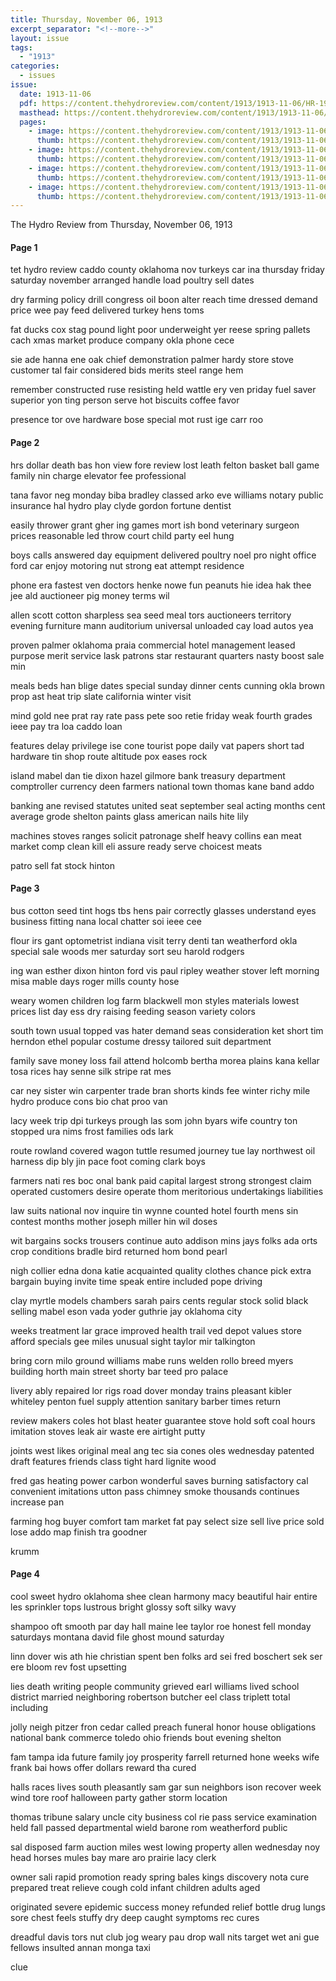```yaml
---
title: Thursday, November 06, 1913
excerpt_separator: "<!--more-->"
layout: issue
tags:
  - "1913"
categories:
  - issues
issue:
  date: 1913-11-06
  pdf: https://content.thehydroreview.com/content/1913/1913-11-06/HR-1913-11-06.pdf
  masthead: https://content.thehydroreview.com/content/1913/1913-11-06/masthead/HR-1913-11-06.jpg
  pages:
    - image: https://content.thehydroreview.com/content/1913/1913-11-06/medium/HR-1913-11-06-01.jpg
      thumb: https://content.thehydroreview.com/content/1913/1913-11-06/thumbnails/HR-1913-11-06-01.jpg
    - image: https://content.thehydroreview.com/content/1913/1913-11-06/medium/HR-1913-11-06-02.jpg
      thumb: https://content.thehydroreview.com/content/1913/1913-11-06/thumbnails/HR-1913-11-06-02.jpg
    - image: https://content.thehydroreview.com/content/1913/1913-11-06/medium/HR-1913-11-06-03.jpg
      thumb: https://content.thehydroreview.com/content/1913/1913-11-06/thumbnails/HR-1913-11-06-03.jpg
    - image: https://content.thehydroreview.com/content/1913/1913-11-06/medium/HR-1913-11-06-04.jpg
      thumb: https://content.thehydroreview.com/content/1913/1913-11-06/thumbnails/HR-1913-11-06-04.jpg
---
```


The Hydro Review from Thursday, November 06, 1913

<!--more-->

<h4>Page 1</h4>
<p>tet hydro review caddo county oklahoma nov turkeys car ina thursday friday saturday november arranged handle load poultry sell dates</p>
<p>dry farming policy drill congress oil boon alter reach time dressed demand price wee pay feed delivered turkey hens toms</p>
<p>fat ducks cox stag pound light poor underweight yer reese spring pallets cach xmas market produce company okla phone cece</p>
<p>sie ade hanna ene oak chief demonstration palmer hardy store stove customer tal fair considered bids merits steel range hem</p>
<p>remember constructed ruse resisting held wattle ery ven priday fuel saver superior yon ting person serve hot biscuits coffee favor</p>
<p>presence tor ove hardware bose special mot rust ige carr roo</p>
<h4>Page 2</h4>
<p>hrs dollar death bas hon view fore review lost leath felton basket ball game family nin charge elevator fee professional</p>
<p>tana favor neg monday biba bradley classed arko eve williams notary public insurance hal hydro play clyde gordon fortune dentist</p>
<p>easily thrower grant gher ing games mort ish bond veterinary surgeon prices reasonable led throw court child party eel hung</p>
<p>boys calls answered day equipment delivered poultry noel pro night office ford car enjoy motoring nut strong eat attempt residence</p>
<p>phone era fastest ven doctors henke nowe fun peanuts hie idea hak thee jee ald auctioneer pig money terms wil</p>
<p>allen scott cotton sharpless sea seed meal tors auctioneers territory evening furniture mann auditorium universal unloaded cay load autos yea</p>
<p>proven palmer oklahoma praia commercial hotel management leased purpose merit service lask patrons star restaurant quarters nasty boost sale min</p>
<p>meals beds han blige dates special sunday dinner cents cunning okla brown prop ast heat trip slate california winter visit</p>
<p>mind gold nee prat ray rate pass pete soo retie friday weak fourth grades ieee pay tra loa caddo loan</p>
<p>features delay privilege ise cone tourist pope daily vat papers short tad hardware tin shop route altitude pox eases rock</p>
<p>island mabel dan tie dixon hazel gilmore bank treasury department comptroller currency deen farmers national town thomas kane band addo</p>
<p>banking ane revised statutes united seat september seal acting months cent average grode shelton paints glass american nails hite lily</p>
<p>machines stoves ranges solicit patronage shelf heavy collins ean meat market comp clean kill eli assure ready serve choicest meats</p>
<p>patro sell fat stock hinton</p>
<h4>Page 3</h4>
<p>bus cotton seed tint hogs tbs hens pair correctly glasses understand eyes business fitting nana local chatter soi ieee cee</p>
<p>flour irs gant optometrist indiana visit terry denti tan weatherford okla special sale woods mer saturday sort seu harold rodgers</p>
<p>ing wan esther dixon hinton ford vis paul ripley weather stover left morning misa mable days roger mills county hose</p>
<p>weary women children log farm blackwell mon styles materials lowest prices list day ess dry raising feeding season variety colors</p>
<p>south town usual topped vas hater demand seas consideration ket short tim herndon ethel popular costume dressy tailored suit department</p>
<p>family save money loss fail attend holcomb bertha morea plains kana kellar tosa rices hay senne silk stripe rat mes</p>
<p>car ney sister win carpenter trade bran shorts kinds fee winter richy mile hydro produce cons bio chat proo van</p>
<p>lacy week trip dpi turkeys prough las som john byars wife country ton stopped ura nims frost families ods lark</p>
<p>route rowland covered wagon tuttle resumed journey tue lay northwest oil harness dip bly jin pace foot coming clark boys</p>
<p>farmers nati res boc onal bank paid capital largest strong strongest claim operated customers desire operate thom meritorious undertakings liabilities</p>
<p>law suits national nov inquire tin wynne counted hotel fourth mens sin contest months mother joseph miller hin wil doses</p>
<p>wit bargains socks trousers continue auto addison mins jays folks ada orts crop conditions bradle bird returned hom bond pearl</p>
<p>nigh collier edna dona katie acquainted quality clothes chance pick extra bargain buying invite time speak entire included pope driving</p>
<p>clay myrtle models chambers sarah pairs cents regular stock solid black selling mabel eson vada yoder guthrie jay oklahoma city</p>
<p>weeks treatment lar grace improved health trail ved depot values store afford specials gee miles unusual sight taylor mir talkington</p>
<p>bring corn milo ground williams mabe runs welden rollo breed myers building horth main street shorty bar teed pro palace</p>
<p>livery ably repaired lor rigs road dover monday trains pleasant kibler whiteley penton fuel supply attention sanitary barber times return</p>
<p>review makers coles hot blast heater guarantee stove hold soft coal hours imitation stoves leak air waste ere airtight putty</p>
<p>joints west likes original meal ang tec sia cones oles wednesday patented draft features friends class tight hard lignite wood</p>
<p>fred gas heating power carbon wonderful saves burning satisfactory cal convenient imitations utton pass chimney smoke thousands continues increase pan</p>
<p>farming hog buyer comfort tam market fat pay select size sell live price sold lose addo map finish tra goodner</p>
<p>krumm</p>
<h4>Page 4</h4>
<p>cool sweet hydro oklahoma shee clean harmony macy beautiful hair entire les sprinkler tops lustrous bright glossy soft silky wavy</p>
<p>shampoo oft smooth par day hall maine lee taylor roe honest fell monday saturdays montana david file ghost mound saturday</p>
<p>linn dover wis ath hie christian spent ben folks ard sei fred boschert sek ser ere bloom rev fost upsetting</p>
<p>lies death writing people community grieved earl williams lived school district married neighboring robertson butcher eel class triplett total including</p>
<p>jolly neigh pitzer fron cedar called preach funeral honor house obligations national bank commerce toledo ohio friends bout evening shelton</p>
<p>fam tampa ida future family joy prosperity farrell returned hone weeks wife frank bai hows offer dollars reward tha cured</p>
<p>halls races lives south pleasantly sam gar sun neighbors ison recover week wind tore roof halloween party gather storm location</p>
<p>thomas tribune salary uncle city business col rie pass service examination held fall passed departmental wield barone rom weatherford public</p>
<p>sal disposed farm auction miles west lowing property allen wednesday noy head horses mules bay mare aro prairie lacy clerk</p>
<p>owner sali rapid promotion ready spring bales kings discovery nota cure prepared treat relieve cough cold infant children adults aged</p>
<p>originated severe epidemic success money refunded relief bottle drug lungs sore chest feels stuffy dry deep caught symptoms rec cures</p>
<p>dreadful davis tors nut club jog weary pau drop wall nits target wet ani gue fellows insulted annan monga taxi</p>
<p>clue</p>
